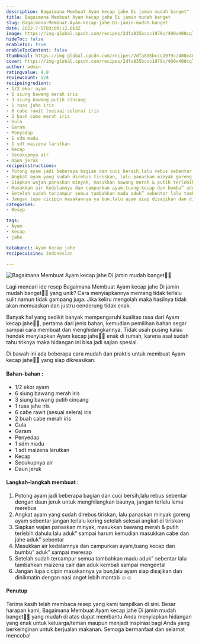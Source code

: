 ```yaml
---
description: Bagaimana Membuat Ayam kecap jahe Di jamin mudah banget"
title: Bagaimana Membuat Ayam kecap jahe Di jamin mudah banget
slug: Bagaimana-Membuat-Ayam-kecap-jahe-Di-jamin-mudah-banget
date: 2022-7-5T03:09:12.063Z
image: https://img-global.cpcdn.com/recipes/2dfa835bccc1979c/400x400cq70/photo.jpg
hideToc: false
enableToc: true
enableTocContent: false
thumbnail: https://img-global.cpcdn.com/recipes/2dfa835bccc1979c/400x400cq70/photo.jpg
cover: https://img-global.cpcdn.com/recipes/2dfa835bccc1979c/400x400cq70/photo.jpg
author: admin
ratingvalue: 4.8
reviewcount: 124
recipeingredient:
- 1/2 ekor ayam
- 6 siung bawang merah iris
- 3 siung bawang putih cincang
- 1 ruas jahe iris
- 6 cabe rawit (sesuai selera) iris
- 2 buah cabe merah iris
- Gula
- Garam
- Penyedap
- 1 sdm madu
- 1 sdt maizena larutkan
- Kecap
- Secukupnya air
- Daun jeruk
recipeinstructions:
- Potong ayam jadi beberapa bagian dan cuci bersih,lalu rebus sebentar dengan daun jeruk untuk menghilangkan baunya, jangan terlalu lama merebus
- Angkat ayam yang sudah direbus tiriskan, lalu panaskan minyak goreng ayam sebentar jangan terlalu kering setelah selesai angkat di tiriskan
- Siapkan wajan panaskan minyak, masukkan bawang merah & putih terlebih dahulu lalu aduk” sampai harum kemudian masukkan cabe dan jahe aduk” sebentar
- Masukkan air kedalamnya dan campurkan ayam,tuang kecap dan bumbu” aduk” sampai meresap
- Setelah sudah tercampur semua tambahkan madu aduk” sebentar lalu tambahkan maizena cair dan aduk kembali sampai mengental
- Jangan lupa cicipin masakannya ya bun,lalu ayam siap disajikan dan dinikmatin dengan nasi anget lebih mantab ☺️☺️
categories:
- Resep

tags:
- Ayam
- kecap
- jahe

katakunci: Ayam kecap jahe
recipecuisine: Indonesian

---
```


![Bagaimana Membuat Ayam kecap jahe Di jamin mudah banget👩‍🍳](https://img-global.cpcdn.com/recipes/2dfa835bccc1979c/400x400cq70/photo.jpg)

Lagi mencari ide resep Bagaimana Membuat Ayam kecap jahe Di jamin mudah banget👩‍🍳 yang unik? Cara menyiapkannya memang tidak terlalu sulit namun tidak gampang juga. Jika keliru mengolah maka hasilnya tidak akan memuaskan dan justru cenderung tidak enak.

Banyak hal yang sedikit banyak mempengaruhi kualitas rasa dari Ayam kecap jahe👩‍🍳, pertama dari jenis bahan, kemudian pemilihan bahan segar sampai cara membuat dan menghidangkannya. Tidak usah pusing kalau hendak menyiapkan Ayam kecap jahe👩‍🍳 enak di rumah, karena asal sudah tahu triknya maka hidangan ini bisa jadi sajian spesial.

Di bawah ini ada beberapa cara mudah dan praktis untuk membuat Ayam kecap jahe👩‍🍳 yang siap dikreasikan.

<!--inarticleads1-->

#### Bahan-bahan :

- 1/2 ekor ayam
- 6 siung bawang merah iris
- 3 siung bawang putih cincang
- 1 ruas jahe iris
- 6 cabe rawit (sesuai selera) iris
- 2 buah cabe merah iris
- Gula
- Garam
- Penyedap
- 1 sdm madu
- 1 sdt maizena larutkan
- Kecap
- Secukupnya air
- Daun jeruk

<!--inarticleads2-->

#### Langkah-langkah membuat :

1. Potong ayam jadi beberapa bagian dan cuci bersih,lalu rebus sebentar dengan daun jeruk untuk menghilangkan baunya, jangan terlalu lama merebus
1. Angkat ayam yang sudah direbus tiriskan, lalu panaskan minyak goreng ayam sebentar jangan terlalu kering setelah selesai angkat di tiriskan
1. Siapkan wajan panaskan minyak, masukkan bawang merah & putih terlebih dahulu lalu aduk” sampai harum kemudian masukkan cabe dan jahe aduk” sebentar
1. Masukkan air kedalamnya dan campurkan ayam,tuang kecap dan bumbu” aduk” sampai meresap
1. Setelah sudah tercampur semua tambahkan madu aduk” sebentar lalu tambahkan maizena cair dan aduk kembali sampai mengental
1. Jangan lupa cicipin masakannya ya bun,lalu ayam siap disajikan dan dinikmatin dengan nasi anget lebih mantab ☺️☺️

#### Penutup

Terima kasih telah membaca resep yang kami tampilkan di sini. Besar harapan kami, Bagaimana Membuat Ayam kecap jahe Di jamin mudah banget👩‍🍳 yang mudah di atas dapat membantu Anda menyiapkan hidangan yang enak untuk keluarga/teman maupun menjadi inspirasi bagi Anda yang berkeinginan untuk berjualan makanan. Semoga bermanfaat dan selamat mencoba!